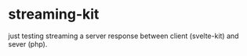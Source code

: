 # streaming-kit

just testing streaming a server response between client (svelte-kit) and sever (php).
